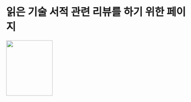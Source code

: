 # 읽은 기술 서적 관련 리뷰를 하기 위한 페이지

<img src="https://user-images.githubusercontent.com/87363461/150663880-2a6f657b-137c-4051-8801-bf19c7875d4b.JPG" width="125" height="150">

